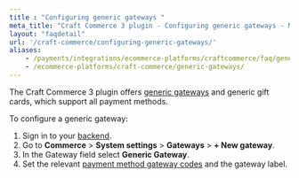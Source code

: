 ```yaml
---
title : "Configuring generic gateways "
meta_title: "Craft Commerce 3 plugin - Configuring generic gateways - MultiSafepay Docs"
layout: "faqdetail"
url: '/craft-commerce/configuring-generic-gateways/'
aliases:
    - /payments/integrations/ecommerce-platforms/craftcommerce/faq/generic-gateways/
    - /ecommerce-platforms/craft-commerce/generic-gateways/
---
```


The Craft Commerce 3 plugin offers [generic gateways](/developer/generic-gateways/) and generic gift cards, which support all payment methods.

To configure a generic gateway:

1. Sign in to your [backend](/glossaries/multisafepay-glossary/#backend). 
2. Go to **Commerce** > **System settings** > **Gateways** > **+ New gateway**.
3. In the Gateway field select **Generic Gateway**.
4. Set the relevant [payment method gateway codes](/developer/gateway-codes) and the gateway label.



